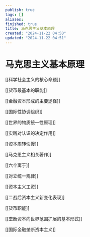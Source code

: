```yaml
---
publish: true
tags: []
aliases: 
finished: true
title: 马克思主义基本原理
created: "2024-11-22 04:50"
updated: "2024-11-22 04:51"
---
```

# 马克思主义基本原理

[[科学社会主义的核心命题]]

[[货币最基本的职能]]

[[金融资本形成的主要途径]]

[[国际性协调组织]]

[[世界的物质统一性原理]]

[[实践对认识的决定作用]]

[[资本周转快慢]]

[[马克思主义相关著作]]

[[六个寓于]]

[[对立统一规律]]

[[资本主义工资]]

[[二战后资本主义新变化表现]]

[[货币职能]]

[[垄断资本向世界范围扩展的基本形式]]

[[国际金融垄断资本主义]]
